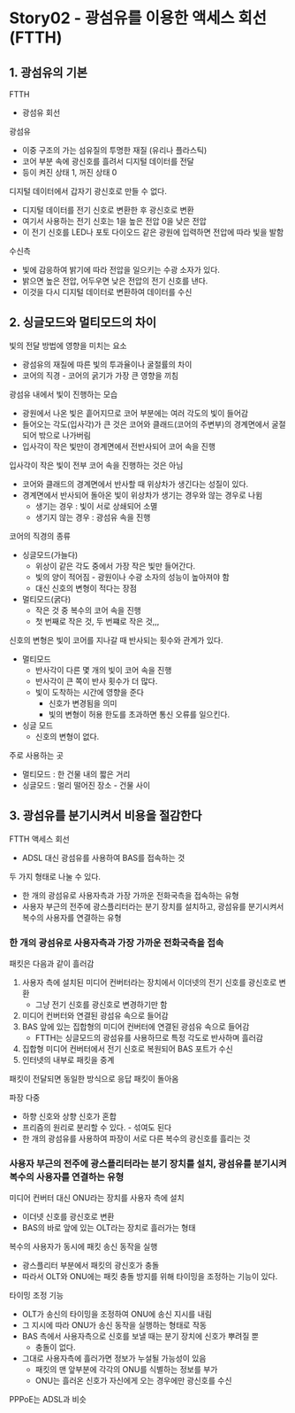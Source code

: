 # Story02 - 광섬유를 이용한 액세스 회선 (FTTH)
## 1. 광섬유의 기본
FTTH
* 광섬유 회선

광섬유
* 이중 구조의 가는 섬유질의 투명한 재질 (유리나 플라스틱)
* 코어 부분 속에 광신호를 흘려서 디지털 데이터를 전달
* 등이 켜진 상태 1, 꺼진 상태 0

디지털 데이터에서 갑자기 광신호로 만들 수 없다.
* 디지털 데이터를 전기 신호로 변환한 후 광신호로 변환
* 여기서 사용하는 전기 신호는 1을 높은 전압 0을 낮은 전압
* 이 전기 신호를 LED나 포토 다이오드 같은 광원에 입력하면 전압에 따라 빛을 발함

수신측
* 빛에 감응하여 밝기에 따라 전압을 일으키는 수광 소자가 있다.
* 밝으면 높은 전압, 어두우면 낮은 전압의 전기 신호를 낸다.
* 이것을 다시 디지털 데이터로 변환하여 데이터를 수신

## 2. 싱글모드와 멀티모드의 차이
빛의 전달 방법에 영향을 미치는 요소
* 광섬유의 재질에 따른 빛의 투과율이나 굴절률의 차이
* 코어의 직경 - 코어의 굵기가 가장 큰 영향을 끼침

광섬유 내에서 빛이 진행하는 모습
* 광원에서 나온 빛은 흩어지므로 코어 부분에는 여러 각도의 빛이 들어감
* 들어오는 각도(입사각)가 큰 것은 코어와 클래드(코어의 주변부)의 경계면에서 굴절되어 밖으로 나가버림
* 입사각이 작은 빛만이 경계면에서 전반사되어 코어 속을 진행

입사각이 작은 빛이 전부 코어 속을 진행하는 것은 아님
* 코어와 클래드의 경계면에서 반사할 때 위상차가 생긴다는 성질이 있다.
* 경계면에서 반사되어 돌아온 빛이 위상차가 생기는 경우와 않는 경우로 나윔
  * 생기는 경우 : 빛이 서로 상쇄되어 소멸
  * 생기지 않는 경우 : 광섬유 속을 진행

코어의 직경의 종류
* 싱글모드(가늘다)
  * 위상이 같은 각도 중에서 가장 작은 빛만 들어간다.
  * 빛의 양이 적어짐 - 광원이나 수광 소자의 성능이 높아져야 함
  * 대신 신호의 변형이 적다는 장점
* 멀티모드(굵다)
  * 작은 것 중 복수의 코어 속을 진행
  * 첫 번째로 작은 것, 두 번쨰로 작은 것,,,

신호의 변형은 빛이 코어를 지나갈 때 반사되는 횟수와 관계가 있다.
* 멀티모드
  * 반사각이 다른 몇 개의 빛이 코어 속을 진행
  * 반사각이 큰 쪽이 반사 횟수가 더 많다.
  * 빛이 도착하는 시간에 영향을 준다
    * 신호가 변경됨을 의미
    * 빛의 변형이 허용 한도를 초과하면 통신 오류를 일으킨다.
* 싱글 모드
  * 신호의 변형이 없다.

주로 사용하는 곳
* 멀티모드 : 한 건물 내의 짧은 거리
* 싱글모드 : 멀리 떨어진 장소 - 건물 사이

## 3. 광섬유를 분기시켜서 비용을 절감한다
FTTH 액세스 회선
* ADSL 대신 광섬유를 사용하여 BAS를 접속하는 것

두 가지 형태로 나눌 수 있다.
* 한 개의 광섬유로 사용자측과 가장 가까운 전화국측을 접속하는 유형
* 사용자 부근의 전주에 광스플리터라는 분기 장치를 설치하고, 광섬유를 분기시켜서 복수의 사용자를 연결하는 유형

### 한 개의 광섬유로 사용자측과 가장 가까운 전화국측을 접속
패킷은 다음과 같이 흘러감
1. 사용자 측에 설치된 미디어 컨버터라는 장치에서 이더넷의 전기 신호를 광신호로 변환
    * 그냥 전기 신호를 광신호로 변경하기만 함
2. 미디어 컨버터와 연결된 광섬유 속으로 들어감
3. BAS 앞에 있는 집합형의 미디어 컨버터에 연결된 광섬유 속으로 들어감
    * FTTH는 싱글모드의 광섬유를 사용하므로 특정 각도로 반사하며 흘러감
4. 집합형 미디어 컨버터에서 전기 신호로 복원되어 BAS 포트가 수신
5. 인터넷의 내부로 패킷을 중계

패킷이 전달되면 동일한 방식으로 응답 패킷이 돌아옴

파장 다중
* 하향 신호와 상향 신호가 혼합
* 프리즘의 원리로 분리할 수 있다. - 섞여도 된다
* 한 개의 광섬유를 사용하여 파장이 서로 다른 복수의 광신호를 흘리는 것

### 사용자 부근의 전주에 광스플리터라는 분기 장치를 설치, 광섬유를 분기시켜 복수의 사용자를 연결하는 유형
미디어 컨버터 대신 ONU라는 장치를 사용자 측에 설치
* 이더넷 신호를 광신호로 변환
* BAS의 바로 앞에 있는 OLT라는 장치로 흘러가는 형태

복수의 사용자가 동시에 패킷 송신 동작을 실행
* 광스플리터 부분에서 패킷의 광신호가 충돌
* 따라서 OLT와 ONU에는 패킷 충돌 방지를 위해 타이밍을 조정하는 기능이 있다.

타이밍 조정 기능
* OLT가 송신의 타이밍을 조정하여 ONU에 송신 지시를 내림
* 그 지시에 따라 ONU가 송신 동작을 실행하는 형태로 작동
* BAS 측에서 사용자측으로 신호를 보낼 때는 분기 장치에 신호가 뿌려질 뿐
  * 충돌이 없다.
* 그대로 사용자측에 흘러가면 정보가 누설될 가능성이 있음
  * 패킷의 맨 앞부분에 각각의 ONU를 식별하는 정보를 부가
  * ONU는 흘러온 신호가 자신에게 오는 경우에만 광신호를 수신

PPPoE는 ADSL과 비슷